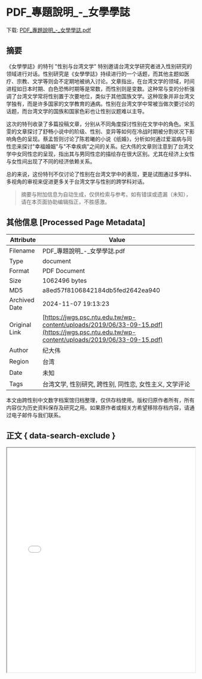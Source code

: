 # PDF_專題說明_-_女學學誌

<!-- tcd_download_link -->
下载: <a href="../PDF_專題說明_-_女學學誌.pdf" download>PDF_專題說明_-_女學學誌.pdf</a>
<!-- tcd_download_link_end -->

## 摘要

<!-- tcd_abstract -->
《女學學誌》的特刊 "性别与台湾文学" 特别邀请台湾文学研究者进入性别研究的领域进行对话。性别研究是《女學學誌》持续进行的一个话题，而其他主题如医疗、宗教、文学等则会不定期地被纳入讨论。文章指出，在台湾文学的领域，时间进程如日本时期、白色恐怖时期等是常数，而性别则是变数。这种常与变的分析强调了台湾文学常将性别置于次要地位，类似于其他国族文学。这种现象并非台湾文学独有，而是许多国家的文学教育的通病。性别在台湾文学中常被当做次要讨论的话题，而台湾文学的国族和国家色彩也让性别议题难以主导。

这次的特刊收录了多篇投稿文章，分别从不同角度探讨性别在文学中的角色。宋玉雯的文章探讨了舒畅小说中的阶级、性别、变异等如何在冷战时期被分割状况下影响角色的呈现。蔡孟哲则讨论了陈若曦的小说《纸婚》，分析如何通过爱滋病与同性恋来探讨"幸福婚姻"与"不幸疾病"之间的关系。纪大伟的文章则注意到了台湾文学中女同性恋的呈现，指出其与男同性恋的描绘存在很大区别。尤其在经济上女性与女性间出现了不同的经济依赖关系。

总的来说，这份特刊不仅讨论了性别在台湾文学中的表现，更是试图通过多学科、多视角的审视来促进更多关于台湾文学与性别的跨学科对话。

<!-- tcd_abstract_end -->

> 摘要与附加信息为自动生成，仅供检索与参考。如有错误或遗漏（未知），请在本页面协助编辑指正，不胜感激。

## 其他信息 [Processed Page Metadata]

| Attribute       | Value                                  |
|-----------------|----------------------------------------|
| Filename        | PDF_專題說明_-_女學學誌.pdf                             |
| Type            | document                                 |
| Format          | PDF Document                               |
| Size            | 1062496 bytes                           |
| MD5             | a8ed57f8106842184db5fed2642ea940                                  |
| Archived Date   | 2024-11-07 19:13:23                             |
| Original Link   | [https://jwgs.psc.ntu.edu.tw/wp-content/uploads/2019/06/33-09-15.pdf](https://jwgs.psc.ntu.edu.tw/wp-content/uploads/2019/06/33-09-15.pdf)                         |
| Author          | 纪大伟                               |
| Region          | 台湾                               |
| Date            | 未知                                 |
| Tags            | 台湾文学, 性别研究, 跨性别, 同性恋, 女性主义, 文学评论                                 |

本文由跨性别中文数字档案馆归档整理，仅供存档使用。版权归原作者所有，所有内容仅为历史资料保存及研究之用。如果原作者或相关方希望移除存档内容，请通过电子邮件与我们联系。

## 正文 { data-search-exclude }

<!-- tcd_main_text -->
<iframe src="../PDF_專題說明_-_女學學誌.pdf" width="100%" height="600px">
    <p>无法显示PDF，请下载查看。</p>
</iframe>
<!-- tcd_main_text_end -->

